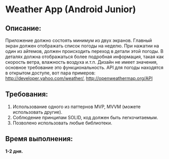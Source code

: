 # Weather App (Android Junior)

## Описание:
Приложение должно состоять минимум из двух экранов. Главный экран должен отображать список погоды на неделю. При нажатии на один из айтемов, должен происходить переход в детали этой погоды. В деталях должна отображаться более подробная информация, такая как скорость ветра, влажность воздуха и.т.п. Дизайн не имеет значения, основное требование это функциональность. API для погоды находятся в открытом доступе, вот пара примеров: http://developer.yahoo.com/weather/, http://openweathermap.org/API

## Требования:
1. Использование одного из паттернов MVP, MVVM (можете использовать другие).
1. Соблюдение принципам SOLID, код должен быть легкочитаемым.
1. Позволено использовать любые библиотеки.

## Время выполнения:
**1-2 дня.**